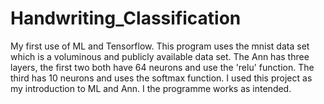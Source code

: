 
# Handwriting_Classification
My first use of ML and Tensorflow.
This program uses the mnist data set which is a voluminous and publicly available data set.
The Ann has three layers, the first two both have 64 neurons and use the 'relu' function. 
The third has 10 neurons and uses the softmax function.
I used this project as my introduction to ML and Ann. I the programme works as intended.
